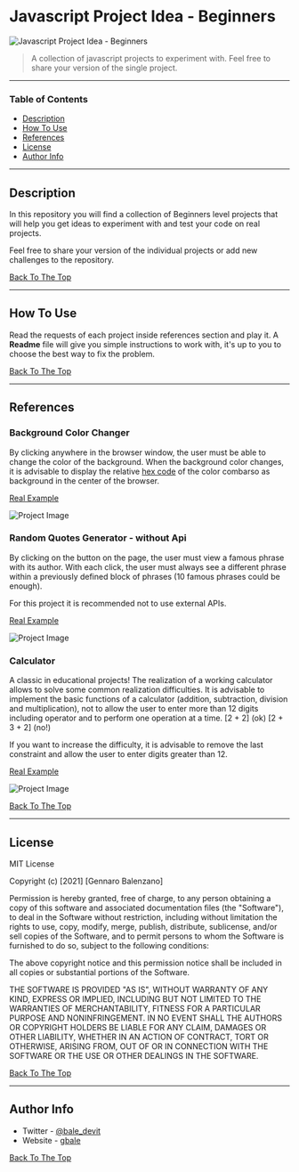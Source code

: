 # Javascript Project Idea - Beginners

![Javascript Project Idea - Beginners](https://media.giphy.com/media/ln7z2eWriiQAllfVcn/giphy.gif)

> A collection of javascript projects to experiment with. Feel free to share your version of the single project.

---

### Table of Contents
<!-- TOC -->
- [Description](#description)
- [How To Use](#how-to-use)
- [References](#references)
- [License](#license)
- [Author Info](#author-info)
<!-- /TOC -->
---

## Description

In this repository you will find a collection of Beginners level projects that will help you get ideas to experiment with and test your code on real projects.

Feel free to share your version of the individual projects or add new challenges to the repository.

[Back To The Top](#read-me-template)

---

## How To Use
Read the requests of each project inside references section and play it. A **Readme** file will give you simple instructions to work with, it's up to you to choose the best way to fix the problem.


[Back To The Top](#read-me-template)

---

## References

 ### Background Color Changer
By clicking anywhere in the browser window, the user must be able to change the color of the background. When the background color changes, it is advisable to display the relative [hex code](https://www.color-hex.com/) of the color combarso as background in the center of the browser.

[Real Example](https://www.gbale.it/project/Background-Color-Changer/index.html)

![Project Image](https://www.gbale.it/project/Background-Color-Changer/background-color-changer.png)

 ### Random Quotes Generator - without Api
By clicking on the button on the page, the user must view a famous phrase with its author. With each click, the user must always see a different phrase within a previously defined block of phrases (10 famous phrases could be enough).

For this project it is recommended not to use external APIs.

[Real Example](https://www.gbale.it/project/Random-Quotes-Generator-withoutApi/index.html)

![Project Image](https://www.gbale.it/project/Random-Quotes-Generator-withoutApi/random-quote-generator.png)

 ### Calculator
A classic in educational projects! The realization of a working calculator allows to solve some common realization difficulties. It is advisable to implement the basic functions of a calculator (addition, subtraction, division and multiplication), not to allow the user to enter more than 12 digits including operator and to perform one operation at a time.
[2 + 2] (ok)
[2 + 3 + 2] (no!)

If you want to increase the difficulty, it is advisable to remove the last constraint and allow the user to enter digits greater than 12.

[Real Example](https://www.gbale.it/project/Random-Quotes-Generator-withoutApi/index.html)

![Project Image](https://www.gbale.it/project/Calculator/calculator.png)

[Back To The Top](#read-me-template)

---

## License

MIT License

Copyright (c) [2021] [Gennaro Balenzano]

Permission is hereby granted, free of charge, to any person obtaining a copy
of this software and associated documentation files (the "Software"), to deal
in the Software without restriction, including without limitation the rights
to use, copy, modify, merge, publish, distribute, sublicense, and/or sell
copies of the Software, and to permit persons to whom the Software is
furnished to do so, subject to the following conditions:

The above copyright notice and this permission notice shall be included in all
copies or substantial portions of the Software.

THE SOFTWARE IS PROVIDED "AS IS", WITHOUT WARRANTY OF ANY KIND, EXPRESS OR
IMPLIED, INCLUDING BUT NOT LIMITED TO THE WARRANTIES OF MERCHANTABILITY,
FITNESS FOR A PARTICULAR PURPOSE AND NONINFRINGEMENT. IN NO EVENT SHALL THE
AUTHORS OR COPYRIGHT HOLDERS BE LIABLE FOR ANY CLAIM, DAMAGES OR OTHER
LIABILITY, WHETHER IN AN ACTION OF CONTRACT, TORT OR OTHERWISE, ARISING FROM,
OUT OF OR IN CONNECTION WITH THE SOFTWARE OR THE USE OR OTHER DEALINGS IN THE
SOFTWARE.

[Back To The Top](#read-me-template)

---

## Author Info

- Twitter - [@bale_devit](https://twitter.com/bale_devit)
- Website - [gbale](https://gbale.it)

[Back To The Top](#read-me-template)
